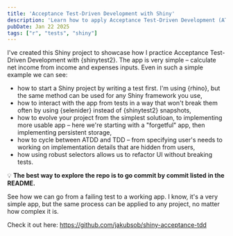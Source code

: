 ```yaml
---
title: 'Acceptance Test-Driven Development with Shiny'
description: 'Learn how to apply Acceptance Test-Driven Development (ATDD) to build robust Shiny applications using {shinytest2} and {selenider}.'
pubDate: Jan 22 2025
tags: ["r", "tests", "shiny"]
---
```


I've created this Shiny project to showcase how I practice Acceptance Test-Driven Development with {shinytest2}. The app is very simple – calculate net income from income and expenses inputs. Even in such a simple example we can see:

- how to start a Shiny project by writing a test first. I'm using {rhino}, but the same method can be used for any Shiny framework you use,
- how to interact with the app from tests in a way that won't break them often by using {selenider} instead of {shinytest2} snapshots,
- how to evolve your project from the simplest solutioan, to implementing more usable app – here we're starting with a "forgetful" app, then implementing persistent storage,
- how to cycle between ATDD and TDD – from specifying user's needs to working on implementation details that are hidden from users,
- how using robust selectors allows us to refactor UI without breaking tests.

💡 **The best way to explore the repo is to go commit by commit listed in the README.**

See how we can go from a failing test to a working app.
I know, it's a very simple app, but the same process can be applied to any project, no matter how complex it is.

Check it out here: https://github.com/jakubsob/shiny-acceptance-tdd
